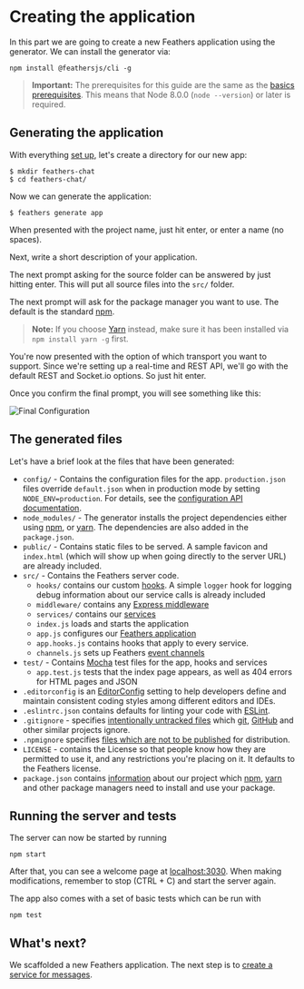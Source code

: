 # Creating the application

In this part we are going to create a new Feathers application using the generator. We can install the generator via:

```
npm install @feathersjs/cli -g
```

> __Important:__ The prerequisites for this guide are the same as the [basics prerequisites](../basics/setup.md). This means that Node 8.0.0 (`node --version`) or later is required.

## Generating the application

With everything [set up](../basics/setup.md), let's create a directory for our new app:

```
$ mkdir feathers-chat
$ cd feathers-chat/
```

Now we can generate the application:

```
$ feathers generate app
```

When presented with the project name, just hit enter, or enter a name (no spaces).

Next, write a short description of your application.

The next prompt asking for the source folder can be answered by just hitting enter. This will put all source files into the `src/` folder.

The next prompt will ask for the package manager you want to use. The default is the standard [npm](https://www.npmjs.com/).

> **Note:** If you choose [Yarn](https://yarnpkg.com/en/) instead, make sure it has been installed via `npm install yarn -g` first.

You're now presented with the option of which transport you want to support. Since we're setting up a real-time and REST API, we'll go with the default REST and Socket.io options. So just hit enter.

Once you confirm the final prompt, you will see something like this:

![Final Configuration](./assets/creating.png)

## The generated files

Let's have a brief look at the files that have been generated:

* `config/` - Contains the configuration files for the app. `production.json` files override `default.json` when in production mode by setting `NODE_ENV=production`. For details, see the [configuration API documentation](../../api/configuration.md).
* `node_modules/` - The generator installs the project dependencies either using
  [npm](https://docs.npmjs.com/), or [yarn](https://yarnpkg.com/en/). The dependencies are also added in the `package.json`.
* `public/` - Contains static files to be served. A sample favicon and `index.html` (which will show up when going directly to the server URL) are already included.
* `src/` - Contains the Feathers server code.
  * `hooks/` contains our custom [hooks](../basics/hooks.md). A simple `logger` hook for logging debug information about our service calls is already included
  * `middleware/` contains any [Express middleware](http://expressjs.com/en/guide/writing-middleware.html)
  * `services/` contains our [services](../basics/services.md)
  * `index.js` loads and starts the application
  * `app.js` configures our [Feathers application](../basics/starting.md)
  * `app.hooks.js` contains hooks that apply to every service.
  * `channels.js` sets up Feathers [event channels](../../api/channels.md)
* `test/` - Contains [Mocha](https://mochajs.org/) test files for the app, hooks and services
  * `app.test.js` tests that the index page appears, as well as 404 errors for HTML pages and JSON
* `.editorconfig` is an [EditorConfig](http://editorconfig.org/) setting to help developers define and maintain consistent coding styles among different editors and IDEs.
* `.eslintrc.json` contains defaults for linting your code with [ESLint](http://eslint.org/docs/user-guide/getting-started).
* `.gitignore` - specifies [intentionally untracked files](https://git-scm.com/docs/gitignore) which [git](https://git-scm.com/), [GitHub](https://github.com/) and other similar projects ignore.
* `.npmignore` specifies [files which are not to be published](https://docs.npmjs.com/misc/developers#keeping-files-out-of-your-package) for distribution.
* `LICENSE` - contains the License so that people know how they are permitted to use it, and any restrictions you're placing on it. It defaults to the Feathers license.
* `package.json` contains [information](https://docs.npmjs.com/files/package.json) about our project which [npm](https://docs.npmjs.com/), [yarn](https://yarnpkg.com/en/) and other package managers need to install and use your package.

## Running the server and tests

The server can now be started by running

```
npm start
```

After that, you can see a welcome page at [localhost:3030](http://localhost:3030). When making modifications, remember to stop (CTRL + C) and start the server again.

The app also comes with a set of basic tests which can be run with

```
npm test
```

## What's next?

We scaffolded a new Feathers application. The next step is to [create a service for messages](./service.md).
